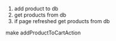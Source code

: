 1. add product to db
2. get products from db
3. if page refreshed get products from db

make addProductToCartAction
